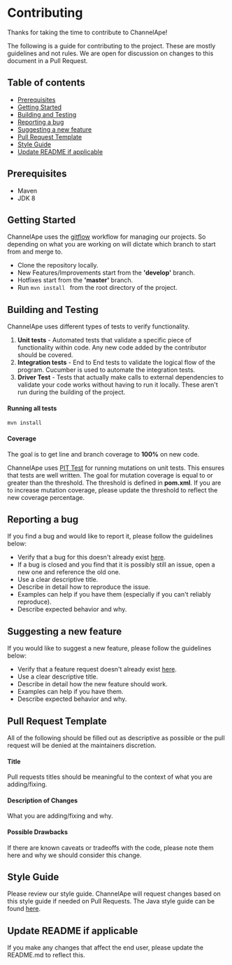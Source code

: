 # Contributing
Thanks for taking the time to contribute to ChannelApe!

The following is a guide for contributing to the project. These are mostly guidelines and not rules. We are open for discussion on changes to this document in a Pull Request.

## Table of contents
- [Prerequisites](#prerequisites)
- [Getting Started](#getting-started)
- [Building and Testing](#building-and-testing)
- [Reporting a bug](#reporting-a-bug)
- [Suggesting a new feature](#suggesting-a-new-feature)
- [Pull Request Template](#pull-request-template)
- [Style Guide](#style-guide)
- [Update README if applicable](#update-readme-if-applicable)

## Prerequisites
- Maven
- JDK 8

## Getting Started
ChannelApe uses the [gitflow](https://www.atlassian.com/git/tutorials/comparing-workflows/gitflow-workflow) workflow for managing our projects. So depending on what you are working on will dictate which branch to start from and merge to.
- Clone the repository locally.
- New Features/Improvements start from the **'develop'** branch.
- Hotfixes start from the **'master'** branch.
- Run ``mvn install `` from the root directory of the project.


## Building and Testing
ChannelApe uses different types of tests to verify functionality. 
1. **Unit tests** - Automated tests that validate a specific piece of functionality within code. Any new code added by the contributor should be covered.
2. **Integration tests** - End to End tests to validate the logical flow of the program. Cucumber is used to automate the integration tests.
3. **Driver Test** - Tests that actually make calls to external dependencies to validate your code works without having to run it locally. These aren't run during the building of the project.

#### Running all tests

``mvn install ``

#### Coverage
The goal is to get line and branch coverage to **100%** on new code. 

ChannelApe uses [PIT Test](http://pitest.org/) for running mutations on unit tests. This ensures that tests are well written. The goal for mutation coverage is equal to or greater than the threshold. The threshold is defined in **pom.xml**. If you are to increase mutation coverage, please update the threshold to reflect the new coverage percentage.

## Reporting a bug
If you find a bug and would like to report it, please follow the guidelines below:
- Verify that a bug for this doesn't already exist [here](https://github.com/ChannelApe/tdd-solutions-java/issues).
- If a bug is closed and you find that it is possibly still an issue, open a new one and reference the old one.
- Use a clear descriptive title.
- Describe in detail how to reproduce the issue.
- Examples can help if you have them (especially if you can't reliably reproduce).
- Describe expected behavior and why.

## Suggesting a new feature
If you would like to suggest a new feature, please follow the guidelines below:
- Verify that a feature request doesn't already exist [here](https://github.com/ChannelApe/tdd-solutions-java/issues).
- Use a clear descriptive title.
- Describe in detail how the new feature should work.
- Examples can help if you have them.
- Describe expected behavior and why.

## Pull Request Template
All of the following should be filled out as descriptive as possible or the pull request will be denied at the maintainers discretion.

#### Title
Pull requests titles should be meaningful to the context of what you are adding/fixing.

#### Description of Changes
What you are adding/fixing and why.

#### Possible Drawbacks
If there are known caveats or tradeoffs with the code, please note them here and why we should consider this change.

## Style Guide

Please review our style guide. ChannelApe will request changes based on this style guide if needed on Pull Requests. The Java style guide can be found [here](https://channelape.github.io/styleguide/java/javaguide.html).

## Update README if applicable
If you make any changes that affect the end user, please update the README.md to reflect this.



